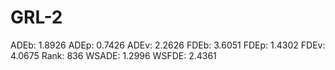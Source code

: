 # GRL-2

ADEb: 1.8926
ADEp: 0.7426
ADEv: 2.2626
FDEb: 3.6051
FDEp: 1.4302
FDEv: 4.0675
Rank: 836
WSADE: 1.2996
WSFDE: 2.4361